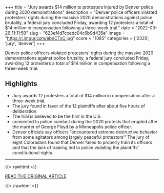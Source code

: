 +++
title = "Jury awards $14 million to protesters injured by Denver police during 2020 demonstrations"
description = "Denver police officers violated protesters’ rights during the massive 2020 demonstrations against police brutality, a federal jury concluded Friday, awarding 12 protesters a total of $14 million in compensation following a three-week trial."
date = "2022-03-26 11:11:50"
slug = "623ef4d7ccedc04c6b9d435a"
image = "https://i.imgur.com/ebnCTxC.jpg"
score = "1085"
categories = ['2020', 'jury', 'denver']
+++

Denver police officers violated protesters’ rights during the massive 2020 demonstrations against police brutality, a federal jury concluded Friday, awarding 12 protesters a total of $14 million in compensation following a three-week trial.

## Highlights

- Jury awards 12 protesters a total of $14 million in compensation after a three-week trial.
- The jury found in favor of the 12 plaintiffs after about five hours of deliberation.
- The trial is believed to be the first in the U.S.
- connected to police conduct during the 2020 protests that erupted after the murder of George Floyd by a Minneapolis police officer.
- Denver officials say officers “encountered extreme destructive behavior from some agitators among largely peaceful protestors’” The jury of eight Coloradans found that Denver failed to properly train its officers and that the lack of training led to police violating the plaintiffs’ constitutional rights.

---

{{< rawhtml >}}
  <p class="article-category">
    <a target="_blank" href="https://www.denverpost.com/2022/03/25/denver-protest-lawsuit-trial-verdict/">READ THE ORIGINAL ARTICLE</a>
  </p>
{{< /rawhtml >}}
